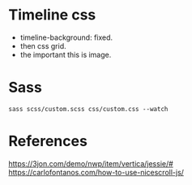 # Timeline css
- timeline-background: fixed.
- then css grid.
- the important this is image.
# Sass
```
sass scss/custom.scss css/custom.css --watch
```

# References
https://3jon.com/demo/nwp/item/vertica/jessie/# 
https://carlofontanos.com/how-to-use-nicescroll-js/
